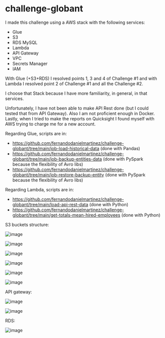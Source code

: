 # challenge-globant

I made this challenge using a AWS stack with the following services:
 - Glue
 - S3
 - RDS MySQL
 - Lambda
 - API Gateway
 - VPC
 - Secrets Manager
 - IAM

With Glue (+S3+RDS) I resolved points 1, 3 and 4 of Challenge #1 and with Lambda I resolved point 2 of Challenge #1 and all the Challenge #2.

I choose that Stack because I have more familiarity, in general, in that services.

Unfortunately, I have not been able to make API Rest done (but I could tested that from API Gateway). Also I am not proficient enough in Docker. Lastly, when I tried to make the reports on Quicksight I found myself with AWS trying to charge me for a new account.

Regarding Glue, scripts are in: 
 - https://github.com/fernandodanielmartinez/challenge-globant/tree/main/job-load-historical-data (done with Pandas)
 - https://github.com/fernandodanielmartinez/challenge-globant/tree/main/job-backup-entities-data (done with PySpark because the flexibility of Avro libs)
 - https://github.com/fernandodanielmartinez/challenge-globant/tree/main/job-restore-backup-entity (done with PySpark because the flexibility of Avro libs)

Regarding Lambda, scripts are in:
 - https://github.com/fernandodanielmartinez/challenge-globant/tree/main/load-api-rest-data (done with Python)
 - https://github.com/fernandodanielmartinez/challenge-globant/tree/main/get-totals-mean-hired-employees (done with Python)

S3 buckets structure:

  ![image](https://user-images.githubusercontent.com/37267326/221586308-2b8e158a-049f-4449-9e80-e524a4be94b2.png)

  ![image](https://user-images.githubusercontent.com/37267326/221586364-c6a6c863-ee19-4895-830d-96d4160cccea.png)

  ![image](https://user-images.githubusercontent.com/37267326/221586390-beabca76-dbb9-4f68-83ad-ed2d937c1419.png)

  ![image](https://user-images.githubusercontent.com/37267326/221586402-66b41036-963d-4a43-9b6d-7b3fb7650a05.png)

  ![image](https://user-images.githubusercontent.com/37267326/221586423-9d51d72c-a0c0-4af8-a922-4d551fa9f46e.png)

  ![image](https://user-images.githubusercontent.com/37267326/221586478-64097d1d-5074-4bdd-a6bb-f5f1fa8e2ec1.png)

 API gateway:
 
  ![image](https://user-images.githubusercontent.com/37267326/221586551-5c5b9502-9ab3-469f-9510-65f15a485f13.png)

  ![image](https://user-images.githubusercontent.com/37267326/221586579-eee4fc39-7f74-4992-8b8d-77ecbffd40e1.png)

 RDS:
 
  ![image](https://user-images.githubusercontent.com/37267326/221586643-209124b4-04f0-4f41-a8ee-8bbbc5652faa.png)


  

